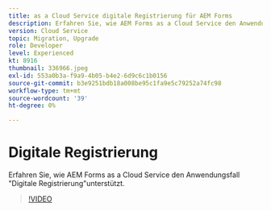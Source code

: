 ```yaml
---
title: as a Cloud Service digitale Registrierung für AEM Forms
description: Erfahren Sie, wie AEM Forms as a Cloud Service den Anwendungsfall "Digitale Registrierung"unterstützt.
version: Cloud Service
topic: Migration, Upgrade
role: Developer
level: Experienced
kt: 8916
thumbnail: 336966.jpeg
exl-id: 553a0b3a-f9a9-4b05-b4e2-6d9c6c1b0156
source-git-commit: b3e9251bdb18a008be95c1fa9e5c79252a74fc98
workflow-type: tm+mt
source-wordcount: '39'
ht-degree: 0%

---
```


# Digitale Registrierung

Erfahren Sie, wie AEM Forms as a Cloud Service den Anwendungsfall &quot;Digitale Registrierung&quot;unterstützt.

>[!VIDEO](https://video.tv.adobe.com/v/336966?quality=12&learn=on)
